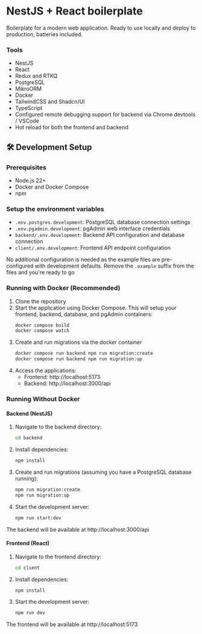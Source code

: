 # NestJS + React boilerplate

Boilerplate for a modern web application. Ready to use locally and deploy to production, batteries included.

### Tools

- NestJS
- React
- Redux and RTKQ
- PostgreSQL
- MikroORM
- Docker
- TailwindCSS and Shadcn/UI
- TypeScript
- Configured remote debugging support for backend via Chrome devtools / VSCode
- Hot reload for both the frontend and backend

## 🛠️ Development Setup

### Prerequisites

- Node.js 22+
- Docker and Docker Compose
- npm

### Setup the environment variables

- `.env.postgres.development`: PostgreSQL database connection settings
- `.env.pgadmin.development`: pgAdmin web interface credentials
- `backend/.env.development`: Backend API configuration and database connection
- `client/.env.development`: Frontend API endpoint configuration

No additional configuration is needed as the example files are pre-configured with development defaults. Remove the `.example` suffix from the files and you're ready to go

### Running with Docker (Recommended)

1. Clone the repository
2. Start the application using Docker Compose. This will setup your frontend, backend, database, and pgAdmin containers:
   ```bash
   docker compose build
   docker compose watch
   ```
3. Create and run migrations via the docker container
   ```bash
   docker compose run backend npm run migration:create
   docker compose run backend npm run migration:up
   ```
4. Access the applications:
   - Frontend: http://localhost:5173
   - Backend: http://localhost:3000/api

### Running Without Docker

#### Backend (NestJS)

1. Navigate to the backend directory:

   ```bash
   cd backend
   ```

2. Install dependencies:

   ```bash
   npm install
   ```

3. Create and run migrations (assuming you have a PostgreSQL database running):

   ```bash
   npm run migration:create
   npm run migration:up
   ```

4. Start the development server:
   ```bash
   npm run start:dev
   ```

The backend will be available at http://localhost:3000/api

#### Frontend (React)

1. Navigate to the frontend directory:

   ```bash
   cd client
   ```

2. Install dependencies:

   ```bash
   npm install
   ```

3. Start the development server:
   ```bash
   npm run dev
   ```

The frontend will be available at http://localhost:5173
